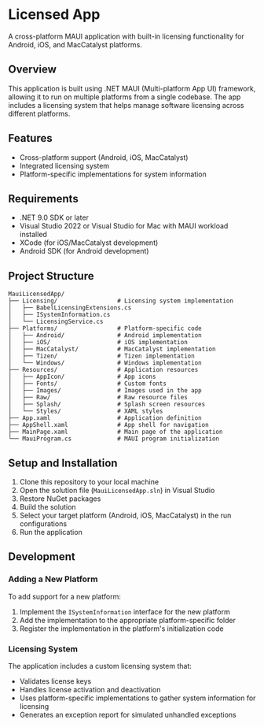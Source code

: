 # Licensed App

A cross-platform MAUI application with built-in licensing functionality for Android, iOS, and MacCatalyst platforms.

## Overview

This application is built using .NET MAUI (Multi-platform App UI) framework, allowing it to run on multiple platforms from a single codebase. The app includes a licensing system that helps manage software licensing across different platforms.

## Features

- Cross-platform support (Android, iOS, MacCatalyst)
- Integrated licensing system
- Platform-specific implementations for system information

## Requirements

- .NET 9.0 SDK or later
- Visual Studio 2022 or Visual Studio for Mac with MAUI workload installed
- XCode (for iOS/MacCatalyst development)
- Android SDK (for Android development)

## Project Structure

```
MauiLicensedApp/
├── Licensing/                 # Licensing system implementation
│   ├── BabelLicensingExtensions.cs
│   ├── ISystemInformation.cs
│   └── LicensingService.cs
├── Platforms/                 # Platform-specific code
│   ├── Android/               # Android implementation
│   ├── iOS/                   # iOS implementation
│   ├── MacCatalyst/           # MacCatalyst implementation
│   ├── Tizen/                 # Tizen implementation
│   └── Windows/               # Windows implementation
├── Resources/                 # Application resources
│   ├── AppIcon/               # App icons
│   ├── Fonts/                 # Custom fonts
│   ├── Images/                # Images used in the app
│   ├── Raw/                   # Raw resource files
│   ├── Splash/                # Splash screen resources
│   └── Styles/                # XAML styles
├── App.xaml                   # Application definition
├── AppShell.xaml              # App shell for navigation
├── MainPage.xaml              # Main page of the application
└── MauiProgram.cs             # MAUI program initialization
```

## Setup and Installation

1. Clone this repository to your local machine
2. Open the solution file (`MauiLicensedApp.sln`) in Visual Studio
3. Restore NuGet packages
4. Build the solution
5. Select your target platform (Android, iOS, MacCatalyst) in the run configurations
6. Run the application

## Development

### Adding a New Platform

To add support for a new platform:

1. Implement the `ISystemInformation` interface for the new platform
2. Add the implementation to the appropriate platform-specific folder
3. Register the implementation in the platform's initialization code

### Licensing System

The application includes a custom licensing system that:
- Validates license keys
- Handles license activation and deactivation
- Uses platform-specific implementations to gather system information for licensing
- Generates an exception report for simulated unhandled exceptions
